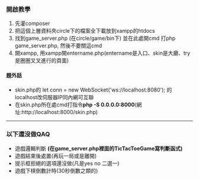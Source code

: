 ### 開啟教學
1. 先灌composer
2. 把這個上層資料夾circle下的檔案全下載放到xampp的htdocs
3. 找到game_server.php (在circle/game/bin下) 並在此處開cmd 打php game_server.php, 然後不要關這cmd
4. 開xampp, 用xampp開entername.php(entername是入口、skin是大廳、try是圈圈叉叉進行的頁面)

#### 題外話

-  skin.php的 let conn = new WebSocket('ws://localhost:8080'); 的localhost改伺服器IP同內網可互聯
-  在skin.php所在處cmd打指令**php -S 0.0.0.0:8000**(網址:http://localhost:8000/skin.php)

************************************************

### 以下還沒做QAQ

-  遊戲邏輯判斷 **(在game_server.php裡面的TicTacToeGame寫判斷函式)**
-  遊戲結束後處置(再玩一局或是離開)
-  提示框拒絕的選項還沒做(凡是yes no 二選一)
-  遊戲下棋倒數計時(30秒倒數之類的)
